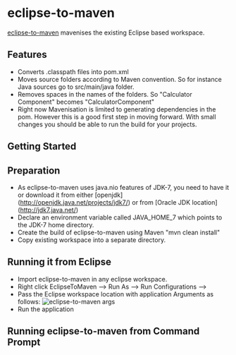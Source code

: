 eclipse-to-maven
================
[eclipse-to-maven](https://github.com/vashishthask/eclipse-to-maven/) mavenises the existing Eclipse based workspace.

Features
--------

* Converts .classpath files into pom.xml
* Moves source folders according to Maven convention. So for instance Java sources go to src/main/java folder.
* Removes spaces in the names of the folders. So "Calculator Component" becomes "CalculatorComponent"
* Right now Mavenisation is limited to generating dependencies in the pom. However this is a good first step in moving forward. With small changes you should be able to run the build for your projects.

Getting Started
---------------

Preparation
-----------
* As eclipse-to-maven uses java.nio features of JDK-7, you need to have it or download it from either [openjdk] (http://openjdk.java.net/projects/jdk7/) or from [Oracle JDK location] (http://jdk7.java.net/)
* Declare an environment variable called JAVA_HOME_7 which points to the JDK-7 home directory.
* Create the build of eclipse-to-maven using Maven "mvn clean install"
* Copy existing workspace into a separate directory.

Running it from Eclipse
-----------------------

* Import eclipse-to-maven in any eclipse workspace.
* Right click EclipseToMaven --> Run As --> Run Configurations --> 
* Pass the Eclipse workspace location with application Arguments as follows:
![eclipse-to-maven args](http://sampreshan.svashishtha.com/wp-content/uploads/2012/04/eclipse-to-maven-2.png)
* Run the application



Running eclipse-to-maven from Command Prompt
--------------------------------------------
